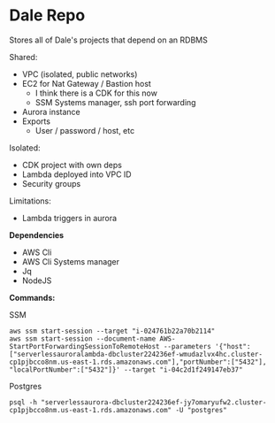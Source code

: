 # Dale Repo

Stores all of Dale's projects that depend on an RDBMS

Shared:

- VPC (isolated, public networks)
- EC2 for Nat Gateway / Bastion host
  - I think there is a CDK for this now
  - SSM Systems manager, ssh port forwarding
- Aurora instance
- Exports
  - User / password / host, etc

Isolated:

- CDK project with own deps
- Lambda deployed into VPC ID
- Security groups

Limitations:

- Lambda triggers in aurora

**Dependencies**

- AWS Cli
- AWS Cli Systems manager
- Jq
- NodeJS

**Commands:**

SSM

```
aws ssm start-session --target "i-024761b22a70b2114"
aws ssm start-session --document-name AWS-StartPortForwardingSessionToRemoteHost --parameters '{"host":["serverlessauroralambda-dbcluster224236ef-wmudazlvx4hc.cluster-cp1pjbcco8nm.us-east-1.rds.amazonaws.com"],"portNumber":["5432"], "localPortNumber":["5432"]}' --target "i-04c2d1f249147eb37"
```

Postgres

```
psql -h "serverlessaurora-dbcluster224236ef-jy7omaryufw2.cluster-cp1pjbcco8nm.us-east-1.rds.amazonaws.com" -U "postgres"
```
